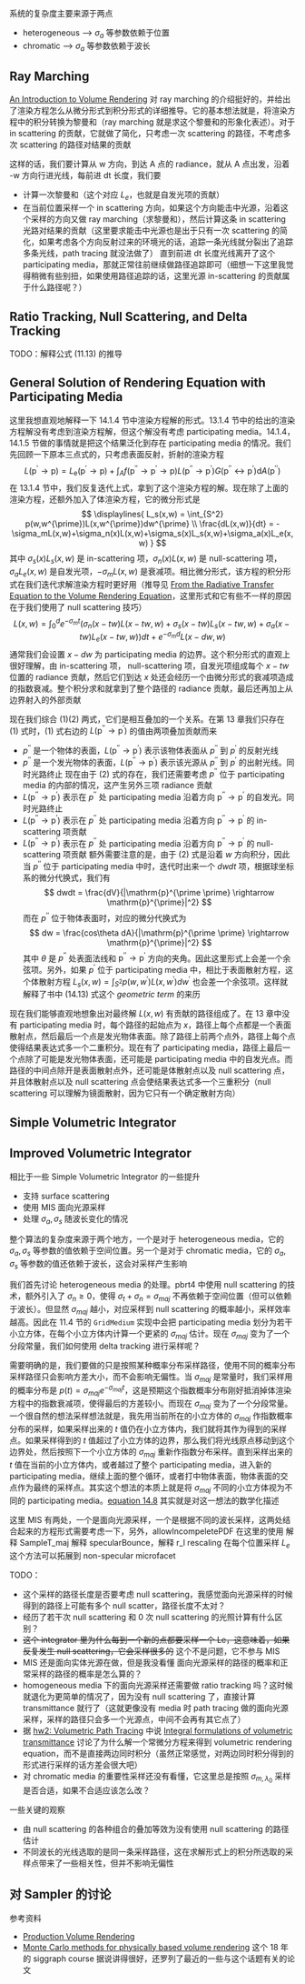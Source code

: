 系统的复杂度主要来源于两点
* heterogeneous  --> $\sigma_a$ 等参数依赖于位置
* chromatic --> $\sigma_a$ 等参数依赖于波长
## Ray Marching

[An Introduction to Volume Rendering](https://www.scratchapixel.com/lessons/3d-basic-rendering/volume-rendering-for-developers/intro-volume-rendering.html) 对 ray marching 的介绍挺好的，并给出了渲染方程怎么从微分形式到积分形式的详细推导。它的基本想法就是，将渲染方程中的积分转换为黎曼和（ray marching 就是求这个黎曼和的形象化表述）。对于 in scattering 的贡献，它就做了简化，只考虑一次 scattering 的路径，不考虑多次 scattering 的路径对结果的贡献

这样的话，我们要计算从 w 方向，到达 A 点的 radiance，就从 A 点出发，沿着 -w 方向行进光线，每前进 dt 长度，我们要
* 计算一次黎曼和（这个对应 $L_e$，也就是自发光项的贡献）
* 在当前位置采样一个 in scattering 方向，如果这个方向能击中光源，沿着这个采样的方向又做 ray marching（求黎曼和），然后计算这条 in scattering 光路对结果的贡献（这里要求能击中光源也是出于只有一次 scattering 的简化，如果考虑各个方向反射过来的环境光的话，追踪一条光线就分裂出了追踪多条光线，path tracing 就没法做了）
直到前进 dt 长度光线离开了这个 participating media，那就正常往前继续做路径追踪即可（细想一下这里我觉得稍微有些别扭，如果使用路径追踪的话，这里光源 in-scattering 的贡献属于什么路径呢？）
## Ratio Tracking, Null Scattering, and Delta Tracking

TODO：解释公式 (11.13) 的推导
## General Solution of Rendering Equation with Participating Media

这里我想直观地解释一下 14.1.4 节中渲染方程解的形式。13.1.4 节中的给出的渲染方程解没有考虑到渲染方程解，但这个解没有考虑 participating media。14.1.4，14.1.5 节做的事情就是把这个结果泛化到存在 participating media 的情况。我们先回顾一下原本三点式的，只考虑表面反射，折射的渲染方程
$$
\begin{equation} \tag{1}
L\left(\mathrm{p}^{\prime} \rightarrow \mathrm{p}\right)=L_{\mathrm{e}}\left(\mathrm{p}^{\prime} \rightarrow \mathrm{p}\right)+\int_A f\left(\mathrm{p}^{\prime \prime} \rightarrow \mathrm{p}^{\prime} \rightarrow \mathrm{p}\right) L\left(\mathrm{p}^{\prime \prime} \rightarrow \mathrm{p}^{\prime}\right) G\left(\mathrm{p}^{\prime \prime} \leftrightarrow \mathrm{p}^{\prime}\right) \mathrm{d} A\left(\mathrm{p}^{\prime \prime}\right)
\end{equation}
$$
在 13.1.4 节中，我们反复迭代上式，拿到了这个渲染方程的解。现在除了上面的渲染方程，还额外加入了体渲染方程，它的微分形式是
$$
\displaylines{
L_s(x,w) = \int_{S^2} p(w,w^{\prime})L(x,w^{\prime})dw^{\prime}
\\
\frac{dL(x,w)}{dt} = -\sigma_mL(x,w)+\sigma_n(x)L(x,w)+\sigma_s(x)L_s(x,w)+\sigma_a(x)L_e(x,w)
}
$$
其中 $\sigma_s(x)L_s(x,w)$ 是 in-scattering 项，$\sigma_n(x)L(x,w)$ 是 null-scattering 项，$\sigma_aL_e(x,w)$ 是自发光项，$-\sigma_mL(x,w)$ 是衰减项。相比微分形式，该方程的积分形式在我们迭代求解渲染方程时更好用（推导见 [From the Radiative Transfer Equation to the Volume Rendering Equation](https://www.scratchapixel.com/lessons/3d-basic-rendering/volume-rendering-for-developers/volume-rendering-summary-equations.html)，这里形式和它有些不一样的原因在于我们使用了 null scattering 技巧）
$$
\tag{2} L(x,w) = \int_0^d e^{-\sigma_mt}(\sigma_n(x-tw)L(x-tw,w)+\sigma_s(x-tw)L_s(x-tw,w)+\sigma_a(x-tw)L_e(x-tw,w))dt+e^{-\sigma_m d}L(x-dw,w)
$$
通常我们会设置 $x-dw$ 为 participating media 的边界。这个积分形式的直观上很好理解，由 in-scattering 项， null-scattering 项，自发光项组成每个 $x-tw$ 位置的 radiance 贡献，然后它们到达 $x$ 处还会经历一个由微分形式的衰减项造成的指数衰减。整个积分求和就拿到了整个路径的 radiance 贡献，最后还再加上从边界射入的外部贡献

现在我们综合 $(1) (2)$ 两式，它们是相互叠加的一个关系。在第 13 章我们只存在 $(1)$ 式时，$(1)$ 式右边的 $L\left(\mathrm{p}^{\prime \prime} \rightarrow \mathrm{p}^{\prime}\right)$ 的值由两项叠加贡献而来
* $p^{\prime \prime}$ 是一个物体的表面，$L\left(\mathrm{p}^{\prime \prime} \rightarrow \mathrm{p}^{\prime}\right)$ 表示该物体表面从 $p^{\prime \prime}$ 到 $p^{\prime}$ 的反射光线
* $p^{\prime \prime}$ 是一个发光物体的表面，$L\left(\mathrm{p}^{\prime \prime} \rightarrow \mathrm{p}^{\prime}\right)$ 表示该光源从 $p^{\prime \prime}$ 到 $p^{\prime}$ 的出射光线。同时光路终止
现在由于 $(2)$ 式的存在，我们还需要考虑 $p^{\prime \prime}$ 位于 participating media 的内部的情况，这产生另外三项 radiance 贡献
* $L\left(\mathrm{p}^{\prime \prime} \rightarrow \mathrm{p}^{\prime}\right)$ 表示在 $p^{\prime \prime}$ 处 participating media 沿着方向 $\mathrm{p}^{\prime \prime} \rightarrow \mathrm{p}^{\prime}$ 的自发光。同时光路终止
* $L\left(\mathrm{p}^{\prime \prime} \rightarrow \mathrm{p}^{\prime}\right)$ 表示在 $p^{\prime \prime}$ 处 participating media 沿着方向 $\mathrm{p}^{\prime \prime} \rightarrow \mathrm{p}^{\prime}$ 的 in-scattering 项贡献
* $L\left(\mathrm{p}^{\prime \prime} \rightarrow \mathrm{p}^{\prime}\right)$ 表示在 $p^{\prime \prime}$ 处 participating media 沿着方向 $\mathrm{p}^{\prime \prime} \rightarrow \mathrm{p}^{\prime}$ 的 null-scattering 项贡献
额外需要注意的是，由于 $(2)$ 式是沿着 $w$ 方向积分，因此当 $p^{\prime \prime}$ 位于 participating media 中时，迭代时出来一个 $dwdt$ 项，根据球坐标系的微分代换式，我们有 $$
dwdt = \frac{dV}{|\mathrm{p}^{\prime \prime} \rightarrow \mathrm{p}^{\prime}|^2}
$$而在 $p^{\prime \prime}$ 位于物体表面时，对应的微分代换式为
$$
dw = \frac{cos\theta dA}{|\mathrm{p}^{\prime \prime} \rightarrow \mathrm{p}^{\prime}|^2}
$$
其中 $\theta$ 是 $p^{\prime \prime}$ 处表面法线和 $\mathrm{p}^{\prime \prime} \rightarrow \mathrm{p}^{\prime}$ 方向的夹角。因此这里形式上会差一个余弦项。另外，如果 $p^{\prime}$ 位于 participating media 中，相比于表面散射方程，这个体散射方程 $L_s(x,w) = \int_{S^2} p(w,w^{\prime})L(x,w^{\prime})dw^{\prime}$ 也会差一个余弦项。这样就解释了书中 (14.13) 式这个 _geometric term_ 的来历

现在我们能够直观地想象出对最终解 $L(x,w)$ 有贡献的路径组成了。在 13 章中没有 participating media 时，每个路径的起始点为 $x$，路径上每个点都是一个表面散射点，然后最后一个点是发光物体表面。除了路径上前两个点外，路径上每个点使得结果表达式多一个二重积分。现在有了 participating media，路径上最后一个点除了可能是发光物体表面，还可能是 participating media 中的自发光点。而路径的中间点除开是表面散射点外，还可能是体散射点以及 null scattering 点，并且体散射点以及 null scattering 点会使结果表达式多一个三重积分（null scattering 可以理解为镜面散射，因为它只有一个确定散射方向）
## Simple Volumetric Integrator

## Improved Volumetric Integrator

相比于一些 Simple Volumetric Integrator 的一些提升
* 支持 surface scattering
* 使用 MIS 面向光源采样
* 处理 $\sigma_a, \sigma_s$ 随波长变化的情况

整个算法的复杂度来源于两个地方，一个是对于 heterogeneous media，它的 $\sigma_a,\sigma_s$ 等参数的值依赖于空间位置。另一个是对于 chromatic media，它的  $\sigma_a,\sigma_s$ 等参数的值还依赖于波长，这会对采样产生影响

我们首先讨论 heterogeneous media 的处理。pbrt4 中使用 null scattering 的技术，额外引入了 $\sigma_n \ge 0$，使得 $\sigma_t + \sigma_n = \sigma_{maj}$ 不再依赖于空间位置（但可以依赖于波长）。但显然 $\sigma_{maj}$ 越小，对应采样到 null scattering 的概率越小，采样效率越高。因此在 11.4 节的 `GridMedium` 实现中会把 participating media 划分为若干小立方体，在每个小立方体内计算一个更紧的 $\sigma_{maj}$ 估计。现在 $\sigma_{maj}$ 变为了一个分段常量，我们如何使用 delta tracking 进行采样呢？

需要明确的是，我们要做的只是按照某种概率分布采样路径，使用不同的概率分布采样路径只会影响方差大小，而不会影响无偏性。当 $\sigma_{maj}$ 是常量时，我们采样用的概率分布是 $p(t) = \sigma_{maj}e^{-\sigma_{maj}t}$，这是预期这个指数概率分布刚好抵消掉体渲染方程中的指数衰减项，使得最后的方差较小。而现在 $\sigma_{maj}$ 变为了一个分段常量。一个很自然的想法采样想法就是，我先用当前所在的小立方体的 $\sigma_{maj}$ 作指数概率分布的采样，如果采样出来的 $t$ 值仍在小立方体内，我们就将其作为得到的采样点。如果采样得到的 $t$ 值超过了小立方体的边界，那么我们将光线原点移动到这个边界处，然后按照下一个小立方体的 $\sigma_{maj}$ 重新作指数分布采样。直到采样出来的 $t$ 值在当前的小立方体内，或者越过了整个 participating media，进入新的 participating media，继续上面的整个循环，或者打中物体表面，物体表面的交点作为最终的采样点。其实这个想法的本质上就是将 $\sigma_{maj}$ 不同的小立方体视为不同的 participating media。[equation 14.8](https://pbr-book.org/4ed/Light_Transport_II_Volume_Rendering/The_Equation_of_Transfer#eq:tmaj-over-segments) 其实就是对这一想法的数学化描述


这里 MIS 有两处，一个是面向光源采样，一个是根据不同的波长采样，这两处结合起来的方程形式需要考虑一下，另外，allowIncompeletePDF 在这里的使用
解释 SampleT_maj
解释 specularBounce，解释 r_l rescaling
在每个位置采样 $L_e$
这个方法可以拓展到 non-specular microfacet

TODO：
* 这个采样的路径长度是否要考虑 null scattering，我感觉面向光源采样的时候得到的路径上可能有多个 null scatter，路径长度不太对？
* 经历了若干次 null scattering 和 0 次 null scattering 的光照计算有什么区别？
* ~~这个 integrator 里为什么每到一个新的点都要采样一个 Le，这意味着，如果反复发生 null scattering，它会采样很多的~~ 这个不是问题，它不参与 MIS
* MIS 还是面向实体光源在做，但是我没看懂 面向光源采样的路径的概率和正常采样的路径的概率是怎么算的？
* homogeneous media 下的面向光源采样还需要做 ratio tracking 吗？这时候就退化为更简单的情况了，因为没有 null scattering 了，直接计算 transmittance 就行了（这就更像没有 media 时 path tracing 做的面向光源采样，采样的路径只会多一个光源点，中间不会再有其它点了）
* 据 [hw2: Volumetric Path Tracing](https://cseweb.ucsd.edu/~tzli/cse272/wi2024/homework2.pdf) 中说 [Integral formulations of volumetric transmittance](https://dl.acm.org/doi/pdf/10.1145/3355089.3356559) 讨论了为什么解一个常微分方程来得到 volumetric rendering equation，而不是直接两边同时积分（虽然正常感觉，对两边同时积分得到的形式进行采样的话方差会很大吧）
* 对 chromatic media 的重要性采样还没有看懂，它这里总是按照 $\sigma_{m,\lambda_0}$ 采样是否合适，如果不合适应该怎么改？

一些关键的观察
* 由 null scattering 的各种组合的叠加等效为没有使用 null scattering 的路径估计
* 不同波长的光线选取的是同一条采样路径，这在求解形式上的积分所选取的采样点带来了一些相关性，但并不影响无偏性

## 对 Sampler 的讨论


参考资料
* [Production Volume Rendering](https://graphics.pixar.com/library/ProductionVolumeRendering/paper.pdf)
* [Monte Carlo methods for physically based volume rendering](https://cs.dartmouth.edu/~wjarosz/publications/novak18monte-sig.html) 这个 18 年的 siggraph course 据说讲得很好，还罗列了最近的一些与这个话题有关的论文